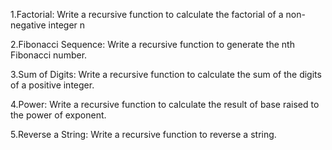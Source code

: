 1.Factorial: Write a recursive function to calculate the factorial of a non-negative integer n

2.Fibonacci Sequence: Write a recursive function to generate the nth Fibonacci number.

3.Sum of Digits: Write a recursive function to calculate the sum of the digits of a positive integer.

4.Power: Write a recursive function to calculate the result of base raised to the power of exponent.

5.Reverse a String: Write a recursive function to reverse a string.
